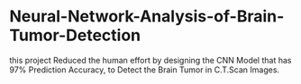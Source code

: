 # Neural-Network-Analysis-of-Brain-Tumor-Detection

this project Reduced the human effort by designing the CNN Model that has 97% Prediction Accuracy, to Detect the Brain Tumor in C.T.Scan Images.
